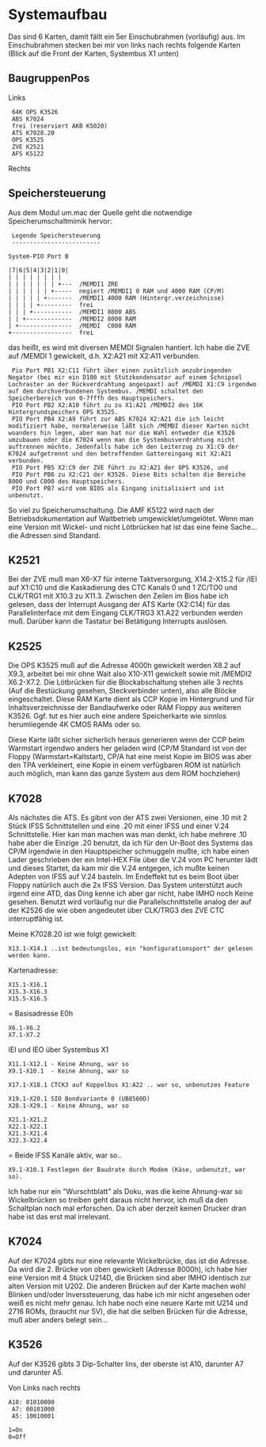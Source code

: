 # Systemaufbau
Das sind 6 Karten, damit fällt ein 5er Einschubrahmen (vorläufig) aus.
Im Einschubrahmen stecken bei mir von links nach rechts folgende Karten (Blick auf die Front der Karten, Systembus X1 unten)

## BaugruppenPos
Links 

     64K OPS K3526
     ABS K7024
     frei (reserviert AKB K5020)
     ATS K7028.20
     OPS K3525
     ZVE K2521
     AFS K5122

Rechts 

## Speichersteuerung

Aus dem Modul um.mac der Quelle geht die notwendige Speicherumschaltmimik hervor:




     Legende Speichersteuerung
     -------------------------
  
    System-PIO Port B
 
    |7|6|5|4|3|2|1|0|
    | | | | | | | |
    | | | | | | | +---  /MEMDI1 ZRE
    | | | | | | +-----  negiert /MEMDI1 0 RAM und 4000 RAM (CP/M)
    | | | | | +-------  /MEMDI1 4000 RAM (Hintergr.verzeichnisse)
    | | | | +---------  frei
    | | | +-----------  /MEMDI1 8000 ABS
    | | +-------------  /MEMDI2 8000 RAM
    | +---------------  /MEMDI  C000 RAM
    +-----------------  frei



das heißt, es wird mit diversen MEMDI Signalen hantiert. Ich habe die ZVE auf /MEMDI 1 gewickelt, d.h. X2:A21 mit X2:A11 verbunden. 

     Pio Port PB1 X2:C11 führt über einen zusätzlich anzubringenden Negator (bei mir ein D100 mit Stützkondensator auf einem Schnipsel Lochraster an der Rückverdrahtung angespaxt) auf /MEMDI X1:C9 irgendwo auf dem durchverbundenen Systembus. /MEMDI schaltet den Speicherbereich von 0-7fffh des Hauptspeichers. 
     PIO Port PB2 X2:A10 führt zu zu X1:A21 /MEMDI2 des 16K Hintergrundspeichers OPS K3525. 
     PIO Port PB4 X2:A9 führt zur ABS K7024 X2:A21 die ich leicht modifiziert habe, normalerweise läßt sich /MEMDI dieser Karten nicht woanders hin legen, aber man hat nur die Wahl entweder die K3526 umzubauen oder die K7024 wenn man die Systembusverdrahtung nicht auftrennen möchte. Jedenfalls habe ich den Leiterzug zu X1:C9 der K7024 aufgetrennt und den betreffenden Gattereingang mit X2:A21 verbunden. 
     PIO Port PB5 X2:C9 der ZVE führt zu X2:A21 der OPS K3526, und 
     PIO Port PB6 zu X2:C21 der K3526. Diese Bits schalten die Bereiche 8000 und C000 des Hauptspeichers.
     PIO Port PB7 wird vom BIOS als Eingang initialisiert und ist unbenutzt.

So viel zu Speicherumschaltung. Die AMF K5122 wird nach der Betriebsdokumentation auf Waitbetrieb umgewicklet/umgelötet. Wenn man eine Version mit Wickel- und nicht Lötbrücken hat ist das eine feine Sache... die Adressen sind Standard.

## K2521 

Bei der ZVE muß man X6-X7 für interne Taktversorgung, X14.2-X15.2 für /IEI auf X1:C10 und die Kaskadierung des CTC Kanals 0 und 1 ZC/TO0 und CLK/TRG1 mit X10.3 zu X11.3.
Zwischen den Zeilen im Bios habe ich gelesen, dass der Interrupt Ausgang der ATS Karte (X2:C14) für das Parallelinterface mit dem Eingang CLK/TRG3 X1.A22 verbunden werden muß. 
Darüber kann die Tastatur bei Betätigung Interrupts auslösen.

## K2525 

Die OPS K3525 muß auf die Adresse 4000h gewickelt werden X8.2 auf X9.3, arbeitet bei mir ohne Wait also X10-X11 gewickelt sowie mit /MEMDI2 X6.2-X7.2. 
Die Lötbrücken für die Blockabschaltung stehen alle 3 rechts (Auf die Bestückung gesehen, Steckverbinder unten), also alle Blöcke eingeschaltet.
Diese RAM Karte dient als CCP Kopie im Hintergrund und für Inhaltsverzeichnisse der Bandlaufwerke oder RAM Floppy aus weiteren K3526. 
Ggf. tut es hier auch eine andere Speicherkarte wie sinnlos herumliegende 4K CMOS RAMs oder so.

Diese Karte läßt sicher sicherlich heraus generieren wenn der CCP beim Warmstart irgendwo anders her geladen wird (CP/M Standard ist von der Floppy (Warmstart=Kaltstart), 
CP/A hat eine meist Kopie im BIOS was aber den TPA verkleinert, eine Kopie in einem verfügbaren ROM ist natürlich auch möglich, man kann das ganze System aus dem ROM hochziehen)

## K7028 

Als nächstes die ATS. Es gibnt von der ATS zwei Versionen, eine .10 mit 2 Stück IFSS Schnittstellen und eine .20 mit einer IFSS und einer V.24 Schnittstelle. Hier kan man machen was man denkt, ich habe mehrere .10 habe aber die Einzige .20 benutzt, da ich für den Ur-Boot des Systems das CP/M irgendwie in den Hauptspeicher schmuggeln mußte, ich habe einen Lader geschrieben der ein Intel-HEX File über die V.24 vom PC herunter lädt und dieses Startet, da kam mir die V.24 entgegen, ich mußte keinen Adepten von IFSS auf V.24 basteln. Im Endeffekt tut es beim Boot über Floppy natürlich auch die 2x IFSS Version. Das System unterstützt auch irgend eine ATD, das Ding kenne ich aber gar nicht, habe IMHO noch Keine gesehen. Benutzt wird vorläufig nur die Parallelschnittstelle analog der auf der K2526 die wie oben angedeutet über CLK/TRG3 des ZVE CTC interruptfähig ist.

Meine K7028.20 ist wie folgt gewickelt:

    X13.1-X14.1 ..ist bedeutungslos, ein "konfigurationsport" der gelesen werden kann.

Kartenadresse:
   
    X15.1-X16.1
    X15.3-X16.3
    X15.5-X16.5

= Basisadresse E0h

    X6.1-X6.2
    X7.1-X7.2

IEI und IEO über Systembus X1

    X11.1-X12.1 - Keine Ahnung, war so
    X9.1-X10.1  - Keine Ahnung, war so

    X17.1-X18.1 CTCK3 auf Koppelbus X1:A22 .. war so, unbenutzes Feature

    X19.1-X20.1 SIO Bondvariante 0 (UB8560D)
    X28.1-X29.1 - Keine Ahnung, war so

    X21.1-X21.2
    X22.1-X22.1
    X21.3-X21.4
    X22.3-X22.4

= Beide IFSS Kanäle aktiv, war so..

    X9.1-X10.1 Festlegen der Baudrate durch Modem (Käse, unbenutzt, war so).

Ich habe nur ein "Wurschtblatt" als Doku, was die keine Ahnung-war so Wickelbrücken so treiben geht daraus nicht hervor, ich muß da den Schaltplan noch mal erforschen. Da ich aber derzeit keinen Drucker dran habe ist das erst mal irrelevant.

## K7024 

Auf der K7024 gibts nur eine relevante Wickelbrücke, das ist die Adresse. Da wird die 2. Brücke von oben gewickelt (Adresse 8000h), ich habe hier eine Version mit 4 Stück U214D, die Brücken sind aber IMHO identisch zur alten Version mit U202. Die anderen Brücken auf der Karte machen wohl Blinken und/oder Inverssteuerung, das habe ich mir nicht angesehen oder weiß es nicht mehr genau.
Ich habe noch eine neuere Karte mit U214 und 2716 ROMs, (braucht nur 5V), die hat die selben Brücken für die Adresse, muß aber anders belegt sein...

## K3526 

Auf der K3526 gibts 3 Dip-Schalter lins, der oberste ist A10, darunter A7 und darunter A5.

   Von Links nach rechts
   
    A10: 01010000
     A7: 00101000
     A5: 10010001

    1=On
    0=Off

